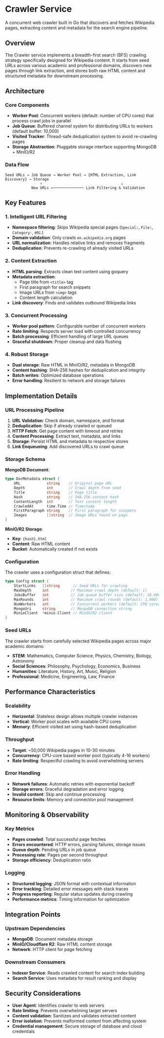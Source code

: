 
# Crawler Service

A concurrent web crawler built in Go that discovers and fetches Wikipedia pages, extracting content and metadata for the search engine pipeline.

## Overview

The Crawler service implements a breadth-first search (BFS) crawling strategy specifically designed for Wikipedia content. It starts from seed URLs across various academic and professional domains, discovers new pages through link extraction, and stores both raw HTML content and structured metadata for downstream processing.

## Architecture

### Core Components

- **Worker Pool**: Concurrent workers (default: number of CPU cores) that process crawl jobs in parallel
- **Job Queue**: Buffered channel system for distributing URLs to workers (default buffer: 10,000)
- **Visited Tracker**: Thread-safe deduplication system to avoid re-crawling pages
- **Storage Abstraction**: Pluggable storage interface supporting MongoDB + MinIO/R2

### Data Flow

```
Seed URLs → Job Queue → Worker Pool → {HTML Extraction, Link Discovery} → Storage
                ↑                                    ↓
            New URLs ←────────────── Link Filtering & Validation
```

## Key Features

### 1. Intelligent URL Filtering
- **Namespace filtering**: Skips Wikipedia special pages (`Special:`, `File:`, `Category:`, etc.)
- **Domain validation**: Only crawls `en.wikipedia.org` pages
- **URL normalization**: Handles relative links and removes fragments
- **Deduplication**: Prevents re-crawling of already visited URLs

### 2. Content Extraction
- **HTML parsing**: Extracts clean text content using goquery
- **Metadata extraction**: 
  - Page title from `<title>` tag
  - First paragraph for search snippets
  - Image URLs from `<img>` tags
  - Content length calculation
- **Link discovery**: Finds and validates outbound Wikipedia links

### 3. Concurrent Processing
- **Worker pool pattern**: Configurable number of concurrent workers
- **Rate limiting**: Respects server load with controlled concurrency
- **Batch processing**: Efficient handling of large URL queues
- **Graceful shutdown**: Proper cleanup and data flushing

### 4. Robust Storage
- **Dual storage**: Raw HTML in MinIO/R2, metadata in MongoDB
- **Content hashing**: SHA-256 hashes for deduplication and integrity
- **Batch writes**: Optimized database operations
- **Error handling**: Resilient to network and storage failures

## Implementation Details

### URL Processing Pipeline

1. **URL Validation**: Check domain, namespace, and format
2. **Deduplication**: Skip if already crawled or queued
3. **HTTP Fetch**: Get page content with timeout and retries
4. **Content Processing**: Extract text, metadata, and links
5. **Storage**: Persist HTML and metadata to respective stores
6. **Link Enqueueing**: Add discovered URLs to crawl queue

### Storage Schema

**MongoDB Document**:
```go
type DocMetadata struct {
    URL            string    // Original page URL
    Depth          int       // Crawl depth from seed
    Title          string    // Page title
    Hash           string    // SHA-256 content hash
    ContentLength  int       // Text content length
    CrawledAt      time.Time // Timestamp
    FirstParagraph string    // First paragraph for snippets
    Images         []string  // Image URLs found on page
}
```

**MinIO/R2 Storage**:
- **Key**: `{hash}.html`
- **Content**: Raw HTML content
- **Bucket**: Automatically created if not exists

### Configuration

The crawler uses a configuration struct that defines:

```go
type Config struct {
    StartLinks   []string      // Seed URLs for crawling
    MaxDepth     int          // Maximum crawl depth (default: 1)
    JobsBuffer   int          // Job queue buffer size (default: 10,000)
    MaxRounds    int          // Maximum crawl rounds (default: 1,000)
    NumWorkers   int          // Concurrent workers (default: CPU cores)
    MongoUri     string       // MongoDB connection string
    MinioClient  *minio.Client // MinIO/R2 client
}
```

### Seed URLs

The crawler starts from carefully selected Wikipedia pages across major academic domains:

- **STEM**: Mathematics, Computer Science, Physics, Chemistry, Biology, Astronomy
- **Social Sciences**: Philosophy, Psychology, Economics, Business
- **Humanities**: Literature, History, Art, Music, Religion
- **Professional**: Medicine, Engineering, Law, Finance

## Performance Characteristics

### Scalability
- **Horizontal**: Stateless design allows multiple crawler instances
- **Vertical**: Worker pool scales with available CPU cores
- **Memory**: Efficient visited set using hash-based deduplication

### Throughput
- **Target**: ~50,000 Wikipedia pages in 10-30 minutes
- **Concurrency**: CPU-core based worker pool (typically 4-16 workers)
- **Rate limiting**: Respectful crawling to avoid overwhelming servers

### Error Handling
- **Network failures**: Automatic retries with exponential backoff
- **Storage errors**: Graceful degradation and error logging
- **Invalid content**: Skip and continue processing
- **Resource limits**: Memory and connection pool management

## Monitoring & Observability

### Key Metrics
- **Pages crawled**: Total successful page fetches
- **Errors encountered**: HTTP errors, parsing failures, storage issues
- **Queue depth**: Pending URLs in job queue
- **Processing rate**: Pages per second throughput
- **Storage efficiency**: Deduplication ratio

### Logging
- **Structured logging**: JSON format with contextual information
- **Error tracking**: Detailed error messages with stack traces
- **Progress reporting**: Regular status updates during crawling
- **Performance metrics**: Timing information for optimization

## Integration Points

### Upstream Dependencies
- **MongoDB**: Document metadata storage
- **MinIO/Cloudflare R2**: Raw HTML content storage
- **Network**: HTTP client for page fetching

### Downstream Consumers
- **Indexer Service**: Reads crawled content for search index building
- **Search Service**: Uses metadata for result ranking and display

## Security Considerations

- **User Agent**: Identifies crawler to web servers
- **Rate limiting**: Prevents overwhelming target servers
- **Content validation**: Sanitizes and validates extracted content
- **Error isolation**: Prevents malformed content from affecting system
- **Credential management**: Secure storage of database and cloud credentials
